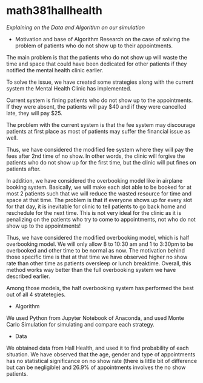 # math381hallhealth

*Explaining on the Data and Algorithm on our simulation*

* Motivation and base of Algorithm
Research on the case of solving the problem of patients who do not show up to their appointments. 

The main problem is that the patients who do not show up will waste the time and space that could have been dedicated for other patients if they notified the mental health clinic earlier. 

To solve the issue, we have created some strategies along with the current system the Mental Health Clinic has implemented. 

Current system is fining patients who do not show up to the appointments. If they were absent, the patients will pay $40 and if they were cancelled late, they will pay $25.

The problem with the current system is that the fee system may discourage patients at first place as most of patients may suffer the financial issue as well.

Thus, we have considered the modified fee system where they will pay the fees after 2nd time of no show. In other words, the clinic will forgive the patients who do not show up for the first time, but the clinic will put fines on patients after.

In addition, we have considered the overbooking model like in airplane booking system. Basically, we will make each slot able to be booked for at most 2 patients such that we will reduce the wasted resource for time and space at that time. The problem is that if everyone shows up for every slot for that day, it is inevitable for clinic to tell patients to go back home and reschedule for the next time. This is not very ideal for the clinic as it is penalizing on the patients who try to come to appointments, not who do not show up to the appointments!

Thus, we have considered the modified overbooking model, which is half overbooking model. We will only allow 8 to 10:30 am and 1 to 3:30pm to be overbooked and other time to be normal as now. The motivation behind those specific time is that at that time we have observed higher no show rate than other time as patients oversleep or lunch breaktime. Overall, this method works way better than the full overbooking system we have described earlier.

Among those models, the half overbooking system has performed the best out of all 4 stratetegies.

* Algorithm

We used Python from Jupyter Notebook of Anaconda, and used Monte Carlo Simulation for simulating and compare each strategy.

* Data

We obtained data from Hall Health, and used it to find probability of each situation. We have observed that the age, gender and type of appointments has no statistical significance on no show rate (there is little bit of difference but can be negligible)
and 26.9% of appointments involves the no show patients.

